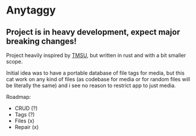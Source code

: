 # Anytaggy

## Project is in heavy development, expect major breaking changes!

Project heavily inspired by [TMSU](https://github.com/oniony/TMSU), but written in rust and with a bit smaller scope.

Initial idea was to have a portable database of file tags for media, but this cat work on any kind of files (as codebase for media or for random files will be literally the same) and i see no reason to restrict app to just media.

Roadmap:
* CRUD (?)
 * Tags (?)
 * Files (x)
* Repair (x)
